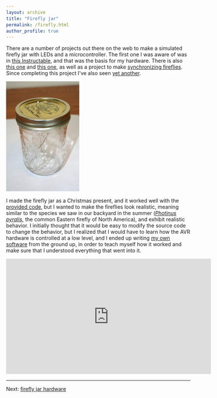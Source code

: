 ```yaml
---
layout: archive
title: "Firefly jar"
permalink: /firefly.html
author_profile: true
---
```


There are a number of projects out there on the web to make a
simulated firefly jar with LEDs and a microcontroller.  The first one I was aware of was
in <a href="http://www.instructables.com/id/Jar-of-Fireflies/">this Instructable</a>, and that was the basis for my hardware. There is
also [this one](https://web.archive.org/web/20100127091819/https://xkyle.com/2009/09/30/my-jar-of-fireflies/) and [this one](https://web.archive.org/web/20100428081406/http://negativeacknowledge.com/2008/10/led-fireflies-in-a-jar/), as well as a project to
make [synchronizing fireflies](http://tinkerlog.com/howto/synchronizing-firefly-how-to/).
Since completing this project I've also
seen <a href="http://fangletronics.blogspot.com/2010/02/jar-o-fireflies-mark-ii.html">yet another</a>.

<img src="images/fireflyjar.jpg" width="200" alt="Completed firefly jar">

I made the firefly jar as a Christmas present, and it worked well with
the [provided code](http://www.instructables.com/id/Jar-of-Fireflies/step16/Appendix-Source-Code/), but I wanted to make the fireflies look realistic, meaning
similar to the species we saw in our backyard in the summer
([_Photinus pyralis_](https://en.wikipedia.org/wiki/Photinus_pyralis),
the common Eastern firefly of North America), and
exhibit realistic behavior.  I initially thought that it would be easy
to modify the source code to change the behavior, but I realized that
I would have to learn how the AVR hardware is controlled at a low
level, and I ended up
writing <a href="http://github.com/kjordahl/Pyralis">my own
software</a> from the ground up, in order to teach myself how it
worked and make sure that I understood everything that went into
it.

<iframe width="560" height="315" src="https://www.youtube.com/embed/xLIYgtnV2J0?si=kV81utGnmUhT5NTk" title="YouTube video player" frameborder="0" allow="accelerometer; autoplay; clipboard-write; encrypted-media; gyroscope; picture-in-picture; web-share" referrerpolicy="strict-origin-when-cross-origin" allowfullscreen></iframe>

---

Next: [firefly jar hardware](ffhardware.html)

